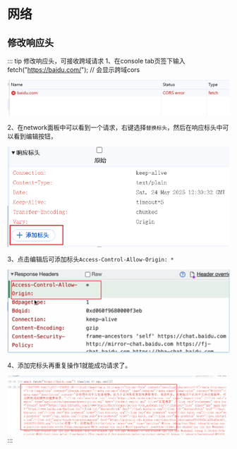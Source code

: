 # 网络
## 修改响应头
::: tip 修改响应头，可接收跨域请求
1、在console tab页签下输入fetch("https://baidu.com/"); // 会显示跨域cors

![](./assets/cors.png)

2、在network面板中可以看到一个请求，右键选择`替换标头`，然后在响应标头中可以看到编辑按钮，

![](./assets/addHeader.png)

3、点击编辑后可添加标头`Access-Control-Allow-Origin: *`

![](./assets/access.png)


4、添加完标头再重复操作1就能成功请求了。

![](./assets/response.png)
:::